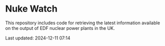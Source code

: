 # Nuke Watch

This repository includes code for retrieving the latest information available on the output of EDF nuclear power plants in the UK.

Last updated: 2024-12-11 07:14